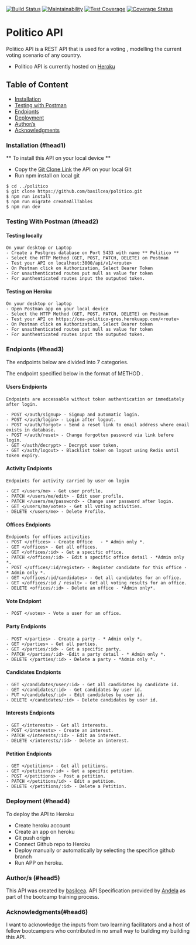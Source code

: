[![Build Status](https://travis-ci.org/basilcea/politico.svg?branch=develop)](https://travis-ci.org/basilcea/politico)
[![Maintainability](https://api.codeclimate.com/v1/badges/1ab9d7aac9c48843eac3/maintainability)](https://codeclimate.com/github/basilcea/politico/maintainability)
[![Test Coverage](https://api.codeclimate.com/v1/badges/1ab9d7aac9c48843eac3/test_coverage)](https://codeclimate.com/github/basilcea/politico/test_coverage)
[![Coverage Status](https://coveralls.io/repos/github/basilcea/politico/badge.svg?branch=develop)](https://coveralls.io/github/basilcea/politico?branch=develop)

# Politico API

Politico API is a REST API that is used for a voting , modelling the current voting scenario of any country.
* Politico API is currently hosted on [Heroku](https://cea-politico-gres.herokuapp.com/)

## Table of Content
- [Installation](#head1)
- [Testing with Postman](#head2)
- [Endpionts](#head3)
- [Deployment](#head4)
- [Author/s](#head5)
- [Acknowledgments](#head6)

### Installation (#head1)
  ** To install this API on your local device **
  - Copy the [Git Clone Link](https://github.com/basilcea/politico.git) the API on your local Git
  - Run npm install on local git

  ```
  $ cd ../politico
  $ git clone https://github.com/basilcea/politico.git
  $ npm run install
  $ npm run migrate createAllTables
  $ npm run dev

  ```

### Testing With Postman (#head2)

  #### Testing locally
    On your desktop or Laptop
    - Create a Postgres database on Port 5433 with name ** Politico **
    - Select the HTTP Method (GET, POST, PATCH, DELETE) on Postman
    - Test your API on localhost:3000/api/v1/<route>
    - On Postman click on Authorization, Select Bearer Token
    - For unauthenticated routes put null as value for token
    - For aunthenticated routes input the outputed token.

  #### Testing on Heroku
    On your desktop or laptop
    - Open Postman app on your local device
    - Select the HTTP Method (GET, POST, PATCH, DELETE) on Postman
    - Test your API on https://cea-politico-gres.herokuapp.com/<route>
    - On Postman click on Authorization, Select Bearer token
    - For unauthenticated routes put null as value for token
    - For aunthenticated routes input the outputed token.


### Endpionts (#head3)
  The endpoints below are divided into 7 categories.

  The endpoint specified below in the format of  METHOD <route>.

  #### Users Endpionts
    Endpoints are accessable without token authentication or immediately after login.

  	- POST </auth/signup> - Signup and automatic login.
    - POST </auth/login> - Login after logout.
    - POST </auth/forgot> - Send a reset link to email address where email exists in database.
    - POST </auth/reset> - Change forgotten password via link before login.
    - GET </auth/decrypt> - Decrypt user token.
    - GET </auth/logout> - Blacklist token on logout using Redis until token expiry.

  #### Activity Endpionts
    Endpoints for activity carried by user on login

    - GET </users/me> - Get user profile.
    - PATCH </users/me/edit> - Edit user profile.
    - PATCH </users/me/password> - Change user password after login.
    - GET </users/me/votes> - Get all voting activities.
    - DELETE </users/me> - Delete Profile.

  #### Offices Endpionts
    Endpionts for offices activities
    - POST </offices> - Create Office   - * Admin only *.
    - GET </offices> - Get all offices.
    - GET </offices/:id> - Get a specific office.
    - PATCH </offices/:id> - Edit a specific office detail - *Admin only *.
    - POST </offices/:id/register> - Register candidate for this office - * Admin only *.
    - GET </offices/:id/candidates> - Get all candidates for an office.
    - GET </offices/:id / result> - Get all voting results for an office.
    - DELETE <offices/:id> - Delete an office - *Admin only*.

  #### Vote Endpiont
    - POST </votes> - Vote a user for an office.

  #### Party Endpionts
    - POST </parties> - Create a party - * Admin only *.
    - GET </parties> - Get all parties.
    - GET </parties/:id> - Get a specific party.
    - PATCH </parties/:id> -Edit a party detail - * Admin only *.
    - DELETE </parties/:id> - Delete a party - *Admin only *.

  #### Candidates Endpionts
    - GET </candidates/user/:id> - Get all candidates by candidate id.
    - GET </candidates/:id> - Get candidates by user id.
    - PUT </candidates/:id> - Edit candidates by user id.
    - DELETE </candidates/:id> - Delete candidates by user id.

  #### Interests Endpionts
    - GET </interests> - Get all interests.
    - POST </interests> - Create an interest.
    - PATCH </interests/:id> - Edit an interest.
    - DELETE </interests/:id> - Delete an interest.

  #### Petition Endpionts
    - GET </petitions> - Get all petitions.
    - GET </petitions/:id> - Get a specific petition.
    - POST </petitions> - Post a petition.
    - PATCH </petitions/id> - Edit a petition.
    - DELETE </petitions/:id> - Delete a Petition.

### Deployment (#head4)
  To deploy the API to Heroku
  - Create heroku account
  - Create an app on heroku
  - Git push origin <branch-name>
  - Connect Github repo to Heroku
  - Deploy manually or automatically by selecting the specifice github branch
  - Run APP on heroku.

### Author/s (#head5)
  This API was created by [basilcea](https://github.com/basilcea?tab=repositories). API Specification provided by [Andela](https://andela.com/) as part of the bootcamp training process.

### Acknowledgments(#head6)

  I want to acknowledge the inputs from two learning facilitators and a host of fellow bootcampers who contributed in no small way to building my building this API.





